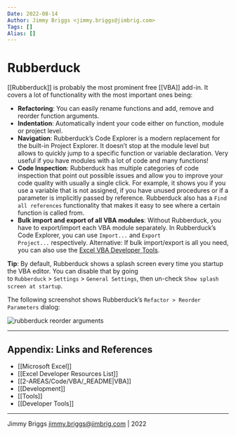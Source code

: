 ```yaml
---
Date: 2022-08-14
Author: Jimmy Briggs <jimmy.briggs@jimbrig.com>
Tags: []
Alias: []
---
```


# Rubberduck

[[Rubberduck]] is probably the most prominent free [[VBA]] add-in. It covers a lot of functionality with the most important ones being:

-   **Refactoring**: You can easily rename functions and add, remove and reorder function arguments.
-   **Indentation**: Automatically indent your code either on function, module or project level.
-   **Navigation**: Rubberduck’s Code Explorer is a modern replacement for the built-in Project Explorer. It doesn’t stop at the module level but allows to quickly jump to a specific function or variable declaration. Very useful if you have modules with a lot of code and many functions!
-   **Code Inspection**: Rubberduck has multiple categories of code inspection that point out possible issues and allow you to improve your code quality with usually a single click. For example, it shows you if you use a variable that is not assigned, if you have unused procedures or if a parameter is implicitly passed by reference. Rubberduck also has a `Find all references` functionality that makes it easy to see where a certain function is called from.
-   **Bulk import and export of all VBA modules**: Without Rubberduck, you have to export/import each VBA module separately. In Rubberduck’s Code Explorer, you can use `Import...` and `Export Project...` respectively. Alternative: If bulk import/export is all you need, you can also use the [Excel VBA Developer Tools](http://vbatools.sourceforge.net/).

**Tip**: By default, Rubberduck shows a splash screen every time you startup the VBA editor. You can disable that by going to `Rubberduck` > `Settings` > `General Settings`, then un-check `Show splash screen at startup`.

The following screenshot shows Rubberduck’s `Refactor > Reorder Parameters` dialog:

![rubberduck reorder arguments](https://d33wubrfki0l68.cloudfront.net/a266d34576e8acf34670e794028e361a60073ea1/89df9/assets/images/blog/vba_tools/rubberduck.png)

***

## Appendix: Links and References

- [[Microsoft Excel]]
- [[Excel Developer Resources List]]
- [[2-AREAS/Code/VBA/_README|VBA]]
- [[Development]]
- [[Tools]]
- [[Developer Tools]]

***

Jimmy Briggs <jimmy.briggs@jimbrig.com> | 2022
